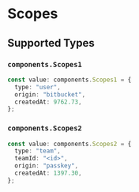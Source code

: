 # Scopes


## Supported Types

### `components.Scopes1`

```typescript
const value: components.Scopes1 = {
  type: "user",
  origin: "bitbucket",
  createdAt: 9762.73,
};
```

### `components.Scopes2`

```typescript
const value: components.Scopes2 = {
  type: "team",
  teamId: "<id>",
  origin: "passkey",
  createdAt: 1397.30,
};
```

